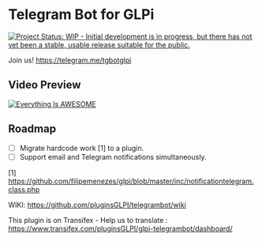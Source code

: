 # Telegram Bot for GLPi
[![Project Status: WIP - Initial development is in progress, but there has not yet been a stable, usable release suitable for the public.](http://www.repostatus.org/badges/latest/wip.svg)](http://www.repostatus.org/#wip)


Join us!
https://telegram.me/tgbotglpi

## Video Preview
[![Everything Is AWESOME](http://img.youtube.com/vi/_vbDCF5xviA/0.jpg)](http://www.youtube.com/watch?v=_vbDCF5xviA "GLPI Integrate to notify by Telegram")


## Roadmap

 - [ ] Migrate hardcode work [1] to a plugin.
 - [ ] Support email and Telegram notifications simultaneously.

[1] https://github.com/filipemenezes/glpi/blob/master/inc/notificationtelegram.class.php

WIKI: https://github.com/pluginsGLPI/telegrambot/wiki

This plugin is on Transifex - Help us to translate : https://www.transifex.com/pluginsGLPI/glpi-telegrambot/dashboard/
